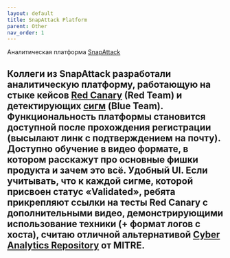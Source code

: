 ```yaml
---
layout: default
title: SnapAttack Platform
parent: Other
nav_order: 1
---
```

Аналитическая платформа [SnapAttack]

Коллеги из SnapAttack разработали аналитическую платформу, работающую на стыке кейсов [Red Canary] (Red Team) и детектирующих [сигм] (Blue Team). 
Функциональность платформы становится доступной после прохождения регистрации (высылают линк с подтверждением на почту).
Доступно обучение в видео формате, в котором расскажут про основные фишки продукта и зачем это всё.
Удобный UI. Если учитывать, что к каждой сигме, которой присвоен статус «Validated», ребята прикрепляют ссылки на тесты Red Canary с дополнительными видео, демонстрирующими использование техники (+ формат логов с хоста), считаю отличной альтернативой [Cyber Analytics Repository] от MITRE.
----

[SnapAttack]:https://t.me/qb_channel/6
[Red Canary]:https://redcanary.com/
[сигм]:https://github.com/SigmaHQ/sigma
[Cyber Analytics Repository]:https://car.mitre.org/